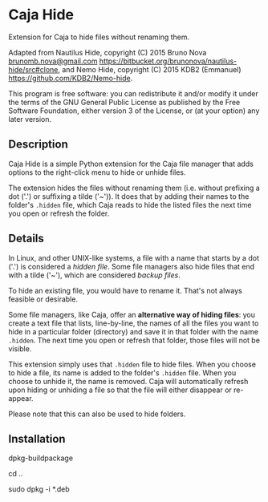 Caja Hide
=============

Extension for Caja to hide files without renaming them.

Adapted from Nautilus Hide, copyright (C) 2015 Bruno Nova <brunomb.nova@gmail.com> <https://bitbucket.org/brunonova/nautilus-hide/src#clone>, and Nemo Hide, copyright (C) 2015 KDB2 (Emmanuel) <https://github.com/KDB2/Nemo-hide>.

This program is free software: you can redistribute it and/or modify
it under the terms of the GNU General Public License as published by
the Free Software Foundation, either version 3 of the License, or (at your option) any later version.



Description
-----------

Caja Hide is a simple Python extension for the Caja file manager that
adds options to the right-click menu to hide or unhide files.

The extension hides the files without renaming them (i.e. without prefixing a
dot ('.') or suffixing a tilde ('~')).
It does that by adding their names to the folder's `.hidden` file, which
Caja reads to hide the listed files the next time you open or refresh the
folder.


Details
-------

In Linux, and other UNIX-like systems, a file with a name that starts by a
dot ('.') is considered a *hidden file*.
Some file managers also hide files that end with a tilde ('~'), which are
considered *backup files*.

To hide an existing file, you would have to rename it. That's not always
feasible or desirable.

Some file managers, like Caja, offer an **alternative way of hiding files**:
you create a text file that lists, line-by-line, the names of all the files you
want to hide in a particular folder (directory) and save it in that folder with the name `.hidden`. The next time
you open or refresh that folder, those files will not be visible.

This extension simply uses that `.hidden` file to hide files. When you choose to
hide a file, its name is added to the folder's `.hidden` file. When you choose
to unhide it, the name is removed.
Caja will automatically refresh upon hiding or unhiding a file so that the file will either disappear or re-appear.

Please note that this can also be used to hide folders.


Installation
------------

dpkg-buildpackage

cd ..

sudo dpkg -i *.deb
